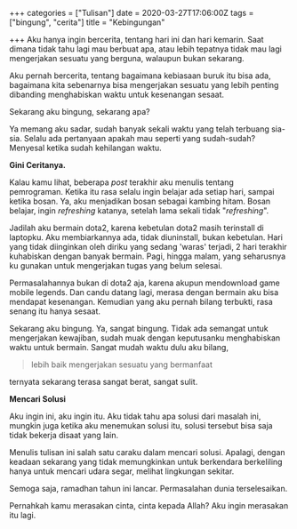 +++
categories = ["Tulisan"]
date = 2020-03-27T17:06:00Z
tags = ["bingung", "cerita"]
title = "Kebingungan"

+++
Aku hanya ingin bercerita, tentang hari ini dan hari kemarin. Saat dimana tidak tahu lagi mau berbuat apa, atau lebih tepatnya tidak mau lagi mengerjakan sesuatu yang berguna, walaupun bukan sekarang.<!--more-->

Aku pernah bercerita, tentang bagaimana kebiasaan buruk itu bisa ada, bagaimana kita sebenarnya bisa mengerjakan sesuatu yang lebih penting dibanding menghabiskan waktu untuk kesenangan sesaat.

Sekarang aku bingung, sekarang apa?

Ya memang aku sadar, sudah banyak sekali waktu yang telah terbuang sia-sia. Selalu ada pertanyaan apakah mau seperti yang sudah-sudah? Menyesal ketika sudah kehilangan waktu.

**Gini Ceritanya.**

Kalau kamu lihat, beberapa _post_ terakhir aku menulis tentang pemrograman. Ketika itu rasa selalu ingin belajar ada setiap hari, sampai ketika bosan. Ya, aku menjadikan bosan sebagai kambing hitam. Bosan belajar, ingin _refreshing_ katanya, setelah lama sekali tidak "_refreshing_".

Jadilah aku bermain dota2, karena kebetulan dota2 masih terinstall di laptopku. Aku membiarkannya ada, tidak diuninstall, bukan kebetulan. Hari yang tidak diinginkan oleh diriku yang sedang 'waras' terjadi, 2 hari terakhir kuhabiskan dengan banyak bermain. Pagi, hingga malam, yang seharusnya ku gunakan untuk mengerjakan tugas yang belum selesai.

Permasalahannya bukan di dota2 aja, karena akupun mendownload game mobile legends. Dan candu datang lagi, merasa dengan bermain aku bisa mendapat kesenangan. Kemudian yang aku pernah bilang terbukti, rasa senang itu hanya sesaat.

Sekarang aku bingung. Ya, sangat bingung. Tidak ada semangat untuk mengerjakan kewajiban, sudah muak dengan keputusanku menghabiskan waktu untuk bermain. Sangat mudah waktu dulu aku bilang,

> lebih baik mengerjakan sesuatu yang bermanfaat

ternyata sekarang terasa sangat berat, sangat sulit.

**Mencari Solusi**

Aku ingin ini, aku ingin itu. Aku tidak tahu apa solusi dari masalah ini, mungkin juga ketika aku menemukan solusi itu, solusi tersebut bisa saja tidak bekerja disaat yang lain.

Menulis tulisan ini salah satu caraku dalam mencari solusi. Apalagi, dengan keadaan sekarang yang tidak memungkinkan untuk berkendara berkeliling hanya untuk mencari udara segar, melihat lingkungan sekitar.

Semoga saja, ramadhan tahun ini lancar. Permasalahan dunia terselesaikan.

Pernahkah kamu merasakan cinta, cinta kepada Allah? Aku ingin merasakan itu lagi.